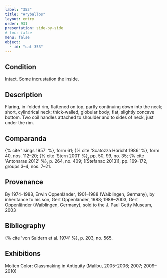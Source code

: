```yaml
---
label: "353"
title: "Aryballos"
layout: entry
order: 931
presentation: side-by-side
# toc: false
menu: false
object:
  - id: "cat-353"
---
```


## Condition

Intact. Some incrustation the inside.

## Description

Flaring, in-folded rim, flattened on top, partly continuing down into the neck; short, cylindrical neck; thick-walled, globular body; flat, slightly concave bottom. Two coil handles attached to shoulder and to sides of neck, just under the rim.

## Comparanda

{% cite 'Isings 1957' %}, form 61; {% cite 'Scatozza Höricht 1986' %}, form 40, nos. 112–20; {% cite 'Stern 2001' %}, pp. 50, 99, no. 35; {% cite 'Antonaras 2012' %}, p. 264, no. 409; [[Štefanac 2013]], pp. 169–172, groups 3–4, nos. 7–21.

## Provenance

By 1974–1988, Erwin Oppenländer, 1901–1988 (Waiblingen, Germany), by inheritance to his son, Gert Oppenländer, 1988; 1988–2003, Gert Oppenländer (Waiblingen, Germany), sold to the J. Paul Getty Museum, 2003

## Bibliography

{% cite 'von Saldern et al. 1974' %}, p. 203, no. 565.

## Exhibitions

Molten Color: Glassmaking in Antiquity (Malibu, 2005–2006; 2007; 2009–2010)